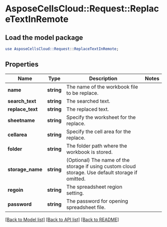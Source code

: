 # AsposeCellsCloud::Request::ReplaceTextInRemote 

## Load the model package
```perl
use AsposeCellsCloud::Request::ReplaceTextInRemote;
```

## Properties
Name | Type | Description | Notes
------------ | ------------- | ------------- | -------------
**name** | **string** | The name of the workbook file to be replace. |
**search_text** | **string** | The searched text. |
**replace_text** | **string** | The replaced text. |
**sheetname** | **string** | Specify the worksheet for the replace. |
**cellarea** | **string** | Specify the cell area for the replace. |
**folder** | **string** | The folder path where the workbook is stored. |
**storage_name** | **string** | (Optional) The name of the storage if using custom cloud storage. Use default storage if omitted. |
**regoin** | **string** | The spreadsheet region setting. |
**password** | **string** | The password for opening spreadsheet file. |  

[[Back to Model list]](../README.md#documentation-for-requests) [[Back to API list]](../README.md#documentation-for-api-endpoints) [[Back to README]](../README.md)

